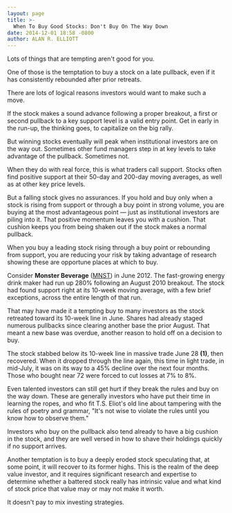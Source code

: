 ```yaml
---
layout: page
title: >-
  When To Buy Good Stocks: Don't Buy On The Way Down
date: 2014-12-01 18:58 -0800
author: ALAN R. ELLIOTT
---
```





Lots of things that are tempting aren't good for you.

  

One of those is the temptation to buy a stock on a late pullback, even if it has consistently rebounded after prior retreats.

  

There are lots of logical reasons investors would want to make such a move.

  

If the stock makes a sound advance following a proper breakout, a first or second pullback to a key support level is a valid entry point. Get in early in the run-up, the thinking goes, to capitalize on the big rally.

  

But winning stocks eventually will peak when institutional investors are on the way out. Sometimes other fund managers step in at key levels to take advantage of the pullback. Sometimes not.

  

When they do with real force, this is what traders call support. Stocks often find positive support at their 50-day and 200-day moving averages, as well as at other key price levels.

  

But a falling stock gives no assurances. If you hold and buy only when a stock is rising from support or through a buy point in strong volume, you are buying at the most advantageous point — just as institutional investors are piling into it. That positive momentum leaves you with a cushion. That cushion keeps you from being shaken out if the stock makes a normal pullback.

  

When you buy a leading stock rising through a buy point or rebounding from support, you are reducing your risk by taking advantage of research showing these are opportune places at which to buy.

  

Consider **Monster Beverage** ([MNST](https://research.investors.com/quote.aspx?symbol=MNST)) in June 2012. The fast-growing energy drink maker had run up 280% following an August 2010 breakout. The stock had found support right at its 10-week moving average, with a few brief exceptions, across the entire length of that run.

  

That may have made it a tempting buy to many investors as the stock retreated toward its 10-week line in June. Shares had already staged numerous pullbacks since clearing another base the prior August. That meant a new base was overdue, another reason to hold off on a decision to buy.

  

The stock stabbed below its 10-week line in massive trade June 28 **(1)**, then recovered. When it dropped through the line again, this time in light trade, in mid-July, it was on its way to a 45% decline over the next four months. Those who bought near 72 were forced to cut losses at 7% to 8%.

  

Even talented investors can still get hurt if they break the rules and buy on the way down. These are generally investors who have put their time in learning the ropes, and who fit T.S. Eliot's old line about tampering with the rules of poetry and grammar, "It's not wise to violate the rules until you know how to observe them."

  

Investors who buy on the pullback also tend already to have a big cushion in the stock, and they are well versed in how to shave their holdings quickly if no support arrives.

  

Another temptation is to buy a deeply eroded stock speculating that, at some point, it will recover to its former highs. This is the realm of the deep value investor, and it requires significant research and expertise to determine whether a battered stock really has intrinsic value and what kind of stock price that value may or may not make it worth.

  

It doesn't pay to mix investing strategies.




